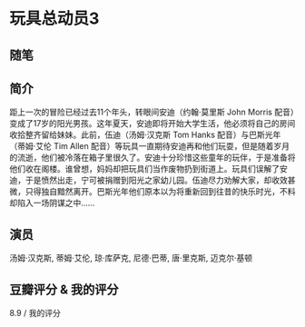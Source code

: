 # 玩具总动员3

## 随笔

## 简介

距上一次的冒险已经过去11个年头，转眼间安迪（约翰·莫里斯 John Morris 配音）变成了17岁的阳光男孩。这年夏天，安迪即将开始大学生活，他必须将自己的房间收拾整齐留给妹妹。此前，伍迪（汤姆·汉克斯 Tom Hanks 配音）与巴斯光年（蒂姆·艾伦 Tim Allen 配音）等玩具一直期待安迪再和他们玩耍，但是随着岁月的流逝，他们被冷落在箱子里很久了。安迪十分珍惜这些童年的玩伴，于是准备将他们收在阁楼。谁曾想，妈妈却把玩具们当作废物扔到街道上。玩具们误解了安迪，于是愤然出走，宁可被捐赠到阳光之家幼儿园。伍迪尽力劝解大家，却收效甚微，只得独自黯然离开。巴斯光年他们原本以为将重新回到往昔的快乐时光，不料却陷入一场阴谋之中……

## 演员

汤姆·汉克斯, 蒂姆·艾伦, 琼·库萨克, 尼德·巴蒂, 唐·里克斯, 迈克尔·基顿

## 豆瓣评分 & 我的评分

8.9 / 我的评分
